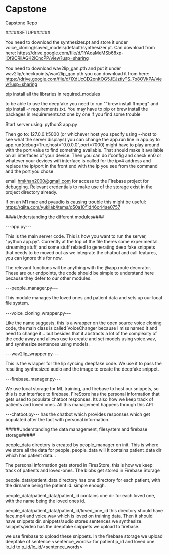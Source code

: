 # Capstone
Capstone Repo

#####SETUP######

You need to download the synthesizer.pt and store it under   voice_cloning/saved_models/default/synthesizer.pt. Can download from here: https://drive.google.com/file/d/1YAoaMeMSb68xp-iOf9CRliAGK2iCncPP/view?usp=sharing


You need to download wav2lip_gan.pth and put it under wav2lip/checkpoints/wav2lip_gan.pth you can download it from here: https://drive.google.com/file/d/1XdUcCD2onItOG5JEJztiyTS_7p8OVkPA/view?usp=sharing

pip install all the libraries in required_modules

to be able to use the deepfake you need to run ""brew install ffmpeg" and pip install -r requirements.txt. You may have to pip or brew install the packages in requirements.txt one by one if you find some trouble


Start server using: python3 app.py

Then go to: 127.0.0.1:5000 (or whichever host you specify using --host to see what the server displays)
you can change the app.run line in app.py to app.run(debug=True,host="0.0.0.0",port=7000) might have to play around with the port value to find something available. That should make it available on all interfaces of your device. Then you can do ifconfig and check en0 or whatever your devices wifi interface is called for the ipv4 address and replace the ip/port in the front end with the ip you see from the command and the port you chose

email hmkhan2000@gmail.com for access to the Firebase project for debugging. Relevant credentials to make use of the storage exist in the project directory already.

If on an M1 mac and pyaudio is causing trouble this might be useful: https://qiita.com/yukilab/items/d50a10f1d46c44ae0757

####Understanding the different modules####

---app.py---

This is the main server code. This is how you want to run the server, "python app.py". Currently at the top of the file theres some experimental streaming stuff, and some stuff related to generating deep fake snippets that needs to be moved out as we integrate the chatbot and call features, you can ignore this for now.

The relevant functions will be anything with the @app.route decorator. These are our endpoints, the code should be simple to understand here because they defer to our other modules.

---people_manager.py---

This module manages the loved ones and patient data and sets up our local file system. 

---voice_cloning_wrapper.py---

Like the name suggests, this is a wrapper on the open source voice cloning code, the main class is called VoiceChanger because I miss named it and need to change it... but besides that it abstracts a lot of the complexity of the code away and allows use to create and set models using voice.wav, and synthesize sentences using models.

---wav2lip_wrapper.py---

This is the wrapper for the lip syncing deepfake code. We use it to pass the resulting synthesized audio and the image to create the deepfake snippet.

---firebase_manager.py---

We use local storage for ML training, and firebase to host our snippets, so this is our interface to firebase. FireStore has the personal information that gets used to populate chatbot responses. Its also how we keep track of patients and loved ones. All this management happens through this API


---chatbot.py---
has the chatbot which provides responses which get populated after the fact with personal information.

#####Understanding the data management, filesystem and firebase storage#####

people_data directory is created by people_manager on init. This is where we store all the data for people. people_data will It contains patient_data dir which has patient data...

The personal information gets stored in FiresStore, this is how we keep track of patients and loved-ones.
The blobs get stored in Firebase Storage

people_data/patient_data directory has one directory for each patient, with the dirname being the patient id. simple enough.

people_data/patient_data/patient_id contains one dir for each loved one, with the name being the loved ones id.

people_data/patient_data/patient_id/loved_one_id this directory should have face.mp4 and voice.wav which is loved on training data. Then it should have snippets dir. snippets/audio stores sentences we synthesize. snippets/video has the deepfake snippets we upload to firebase.

we use firebase to upload these snippets. In the firebase storage we upload deepfake of sentence <sentence_words> for patient p_id and loved one lo_id to p_id/lo_id/<sentence_words>
